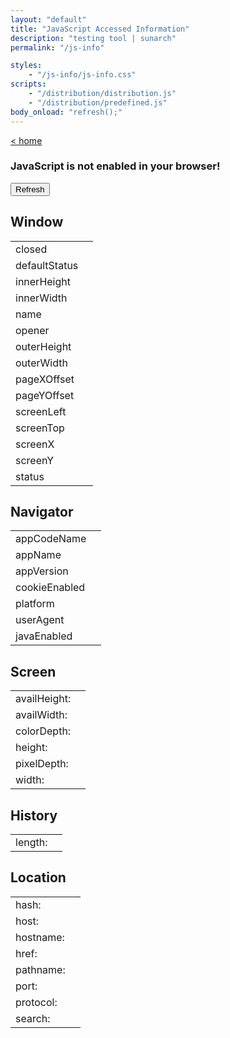 ```yaml
---
layout: "default"
title: "JavaScript Accessed Information"
description: "testing tool | sunarch"
permalink: "/js-info"

styles:
    - "/js-info/js-info.css"
scripts:
    - "/distribution/distribution.js"
    - "/distribution/predefined.js"
body_onload: "refresh();"
---
```

<!--
This Source Code Form is subject to the terms of the Mozilla Public
License, v. 2.0. If a copy of the MPL was not distributed with this
file, You can obtain one at http://mozilla.org/MPL/2.0/.
-->

[< home](../index.md)

<h3 id="errormessage">JavaScript is not enabled in your browser!</h3>

<input type="button" class="refreshbutton" onClick="refresh()" value="Refresh" />

## Window

<table class="jsinfo">
    <tbody>
        <tr>
            <td>closed</td>
            <td id="window_closed"></td>
        </tr>
        <tr>
            <td>defaultStatus</td>
            <td id="window_defaultStatus"></td>
        </tr>
        <tr>
            <td>innerHeight</td>
            <td id="window_innerHeight"></td>
        </tr>
        <tr>
            <td>innerWidth</td>
            <td id="window_innerWidth"></td>
        </tr>
        <tr>
            <td>name</td>
            <td id="window_name"></td>
        </tr>
        <tr>
            <td>opener</td>
            <td id="window_opener"></td>
        </tr>
        <tr>
            <td>outerHeight</td>
            <td id="window_outerHeight"></td>
        </tr>
        <tr>
            <td>outerWidth</td>
            <td id="window_outerWidth"></td>
        </tr>
        <tr>
            <td>pageXOffset</td>
            <td id="window_pageXOffset"></td>
        </tr>
        <tr>
            <td>pageYOffset</td>
            <td id="window_pageYOffset"></td>
        </tr>
        <tr>
            <td>screenLeft</td>
            <td id="window_screenLeft"></td>
        </tr>
        <tr>
            <td>screenTop</td>
            <td id="window_screenTop"></td>
        </tr>
        <tr>
            <td>screenX</td>
            <td id="window_screenX"></td>
        </tr>
        <tr>
            <td>screenY</td>
            <td id="window_screenY"></td>
        </tr>
        <tr>
            <td>status</td>
            <td id="window_status"></td>
        </tr>
    </tbody>
</table>

## Navigator

<table class="jsinfo">
    <tbody>
        <tr>
            <td>appCodeName</td>
            <td id="navigator_appCodeName"></td>
        </tr>
        <tr>
            <td>appName</td>
            <td id="navigator_appName"></td>
        </tr>
        <tr>
            <td>appVersion</td>
            <td id="navigator_appVersion"></td>
        </tr>
        <tr>
            <td>cookieEnabled</td>
            <td id="navigator_cookieEnabled"></td>
        </tr>
        <tr>
            <td>platform</td>
            <td id="navigator_platform"></td>
        </tr>
        <tr>
            <td>userAgent</td>
            <td id="navigator_userAgent"></td>
        </tr>
        <tr>
            <td>javaEnabled</td>
            <td>
                <script type="text/javascript">
                var javaEnabled = navigator.javaEnabled();
                document.write("javaEnabled() = "+javaEnabled);
                </script>
            </td>
        </tr>
    </tbody>
</table>

## Screen

<table class="jsinfo">
    <tbody>
        <tr>
            <td>availHeight: </td>
            <td id="screen_availHeight"></td>
        </tr>
        <tr>
            <td>availWidth: </td>
            <td id="screen_availWidth"></td>
        </tr>
        <tr>
            <td>colorDepth: </td>
            <td id="screen_colorDepth"></td>
        </tr>
        <tr>
            <td>height: </td>
            <td id="screen_height"></td>
        </tr>
        <tr>
            <td>pixelDepth: </td>
            <td id="screen_pixelDepth"></td>
        </tr>
        <tr>
            <td>width: </td>
            <td id="screen_width"></td>
        </tr>
    </tbody>
</table>

## History

<table class="jsinfo">
    <tbody>
        <tr>
            <td>length: </td>
            <td id="history_length"></td>
        </tr>
    </tbody>
</table>

## Location

<table class="jsinfo">
    <tbody>
        <tr>
            <td>hash: </td>
            <td id="location_hash"></td>
        </tr>
        <tr>
            <td>host: </td>
            <td id="location_host"></td>
        </tr>
        <tr>
            <td>hostname: </td>
            <td id="location_hostname"></td>
        </tr>
        <tr>
            <td>href: </td>
            <td id="location_href"></td>
        </tr>
        <tr>
            <td>pathname: </td>
            <td id="location_pathname"></td>
        </tr>
        <tr>
            <td>port: </td>
            <td id="location_port"></td>
        </tr>
        <tr>
            <td>protocol: </td>
            <td id="location_protocol"></td>
        </tr>
        <tr>
            <td>search: </td>
            <td id="location_search"></td>
        </tr>
    </tbody>
</table>
